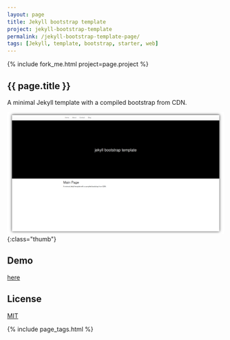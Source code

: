 ```yaml
---
layout: page
title: Jekyll bootstrap template
project: jekyll-bootstrap-template
permalink: /jekyll-bootstrap-template-page/
tags: [Jekyll, template, bootstrap, starter, web]
---
```


{% include fork_me.html project=page.project %}

<article class="markdown-body" markdown="1">

# {{ page.title }}

<div class="article-heading" markdown="1">

A minimal Jekyll template with a compiled bootstrap from CDN.

</div>

![jekyll bootstrap template screenshot](/img/01-jekyll-bootstrap.png){:class="thumb"}

## Demo

[here](https://frian.github.io/jekyll-bootstrap-template/)

## License

[MIT](https://en.wikipedia.org/wiki/MIT_License)

{% include page_tags.html %}

</article>
